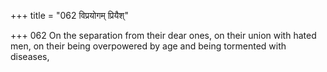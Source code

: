+++
title = "062 विप्रयोगम् प्रियैश्"

+++
062	On the separation from their dear ones, on their union with hated men, on their being overpowered by age and being tormented with diseases,